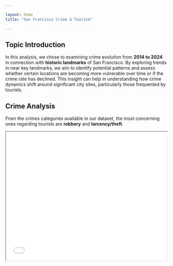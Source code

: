 ```yaml
---

layout: home
title: "San Francisco Crime & Tourism"

---
```


## Topic Introduction

In this analysis, we chose to examining crime evolution from **2014 to 2024** in connection with **historic landmarks** of San Francisco. By exploring trends in  near key landmarks, we aim to identify potential patterns and assess whether certain locations are becoming more vulnerable over time or if the crime rate has declined. This insight can help in understanding how crime dynamics shift around significant city sites, particularly those frequented by tourists.

## Crime Analysis
From the crimes categories available in our dataset, the most concerning ones regarding tourists are **robbery** and **larcency/theft**.

<iframe id="larceny" src="/images/Larceny_Theft_timeseries.html" width="100%" height="400px"></iframe>
